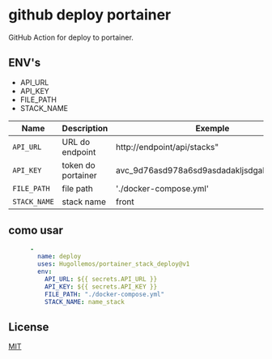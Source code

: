 # github deploy portainer

GitHub Action for deploy to portainer.

## ENV's 

- API_URL 
- API_KEY 
- FILE_PATH 
- STACK_NAME

| Name           | Description                                   | Exemple           | 
|----------------|-----------------------------------------------|-------------------------|
| `API_URL`     | URL do endpoint                                      | http://endpoint/api/stacks"  |
| `API_KEY`     | token do portainer                                      | avc_9d76asd978a6sd9asdadakljsdgaksdgasasd=  |
| `FILE_PATH`   | file path                      | './docker-compose.yml' |
| `STACK_NAME` | stack name | front                |


## como usar

```yaml
      -
        name: deploy
        uses: Hugollemos/portainer_stack_deploy@v1
        env:
          API_URL: ${{ secrets.API_URL }}
          API_KEY: ${{ secrets.API_KEY }}
          FILE_PATH: "./docker-compose.yml"
          STACK_NAME: name_stack
```
## License
[MIT](https://github.com/Hugollemos/portainer_stack_deploy/blob/main/LICENSE)